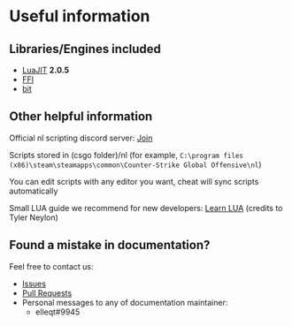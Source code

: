 # Useful information

## Libraries/Engines included

- [LuaJIT](https://github.com/LuaJIT/LuaJIT) **2.0.5**
- [FFI](https://luajit.org/ext_ffi.html)
- [bit](https://bitop.luajit.org/api.html)

## Other helpful information

Official nl scripting discord server: [Join](https://discord.gg/Av2HrNPMWb)

Scripts stored in (csgo folder)/nl (for example,
`C:\program files (x86)\steam\steamapps\common\Counter-Strike Global Offensive\nl`)

You can edit scripts with any editor you want, cheat will sync scripts automatically

Small LUA guide we recommend for new developers: [Learn LUA](http://tylerneylon.com/a/learn-lua/) (credits to Tyler Neylon)

## Found a mistake in documentation?

Feel free to contact us:

- [Issues](https://github.com/neverlosecc/api-documentation/issues)
- [Pull Requests](https://github.com/neverlosecc/api-documentation/pulls)
- Personal messages to any of documentation maintainer:
  - elleqt#9945
